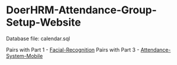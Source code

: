 # DoerHRM-Attendance-Group-Setup-Website


Database file: calendar.sql


Pairs with Part 1 - [Facial-Recognition](https://github.com/MilkTeaKiller/Facial-Recognition.git)
Pairs with Part 3 - [Attendance-System-Mobile](https://github.com/MilkTeaKiller/Attendance-System-Mobile.git)
